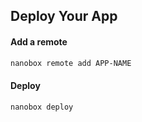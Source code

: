## Deploy Your App

#### Add a remote

```bash
nanobox remote add APP-NAME
```

#### Deploy

```bash
nanobox deploy
```
